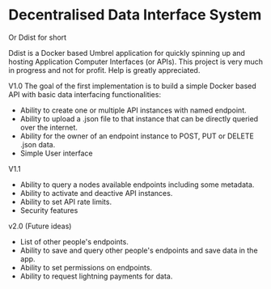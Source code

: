 # Decentralised Data Interface System
Or Ddist for short

Ddist is a Docker based Umbrel application for quickly spinning up and hosting Application Computer Interfaces (or APIs).
This project is very much in progress and not for profit. Help is greatly appreciated.

V1.0 The goal of the first implementation is to build a simple Docker based API with basic data interfacing functionalities:

- Ability to create one or multiple API instances with named endpoint.
- Ability to upload a .json file to that instance that can be directly queried over the internet.
- Ability for the owner of an endpoint instance to POST, PUT or DELETE .json data.
- Simple User interface

V1.1
- Ability to query a nodes available endpoints including some metadata.
- Ability to activate and deactive API instances.
- Ability to set API rate limits.
- Security features

v2.0 (Future ideas)
- List of other people's endpoints.
- Ability to save and query other people's endpoints and save data in the app.
- Ability to set permissions on endpoints.
- Ability to request lightning payments for data.

